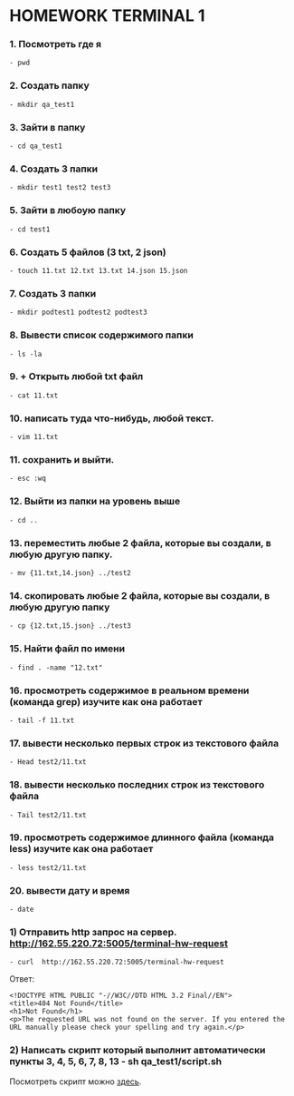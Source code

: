 # HOMEWORK TERMINAL 1
### 1. Посмотреть где я 
```
- pwd
```
### 2. Создать папку 
```
- mkdir qa_test1
```
### 3. Зайти в папку 
```
- cd qa_test1
```
### 4. Создать 3 папки 
```
- mkdir test1 test2 test3
```
### 5. Зайти в любоую папку 
```
- cd test1
```
### 6. Создать 5 файлов (3 txt, 2 json) 
```
- touch 11.txt 12.txt 13.txt 14.json 15.json
```
### 7. Создать 3 папки 
```
- mkdir podtest1 podtest2 podtest3
```
### 8. Вывести список содержимого папки 
```
- ls -la
```
### 9. + Открыть любой txt файл 
```
- cat 11.txt
```
### 10. написать туда что-нибудь, любой текст. 
```
- vim 11.txt 
```
### 11. сохранить и выйти. 
```
- esc :wq
```
### 12. Выйти из папки на уровень выше 
```
- cd ..
```
### 13. переместить любые 2 файла, которые вы создали, в любую другую папку. 
```
- mv {11.txt,14.json} ../test2 
```
### 14. скопировать любые 2 файла, которые вы создали, в любую другую папку 
```
- cp {12.txt,15.json} ../test3
```
### 15. Найти файл по имени 
```
- find . -name "12.txt"
```
### 16. просмотреть содержимое в реальном времени (команда grep) изучите как она работает 
```
- tail -f 11.txt
```
### 17. вывести несколько первых строк из текстового файла 
```
- Head test2/11.txt
```
### 18. вывести несколько последних строк из текстового файла 
```
- Tail test2/11.txt
```
### 19. просмотреть содержимое длинного файла (команда less) изучите как она работает 
```
- less test2/11.txt 
```
### 20. вывести дату и время 
```
- date
```
### 1) Отправить http запрос на сервер. http://162.55.220.72:5005/terminal-hw-request 
```
- curl  http://162.55.220.72:5005/terminal-hw-request 
```
Ответ:
```
<!DOCTYPE HTML PUBLIC "-//W3C//DTD HTML 3.2 Final//EN">
<title>404 Not Found</title>
<h1>Not Found</h1>
<p>The requested URL was not found on the server. If you entered the URL manually please check your spelling and try again.</p>
```
### 2) Написать скрипт который выполнит автоматически пункты 3, 4, 5, 6, 7, 8, 13 - sh qa_test1/script.sh 
Посмотреть скрипт можно  [здесь](https://github.com/svity97/hw-terminal-1/blob/main/script.sh).
